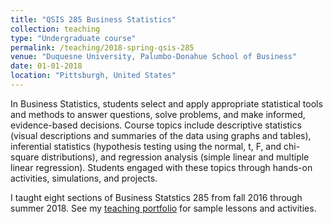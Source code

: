 ```yaml
---
title: "QSIS 285 Business Statistics"
collection: teaching
type: "Undergraduate course"
permalink: /teaching/2018-spring-qsis-285
venue: "Duquesne University, Palumbo-Donahue School of Business"
date: 01-01-2018
location: "Pittsburgh, United States"
---
```


In Business Statistics, students select and apply appropriate statistical tools and methods to answer questions, solve problems, and make informed, evidence-based decisions. Course topics include descriptive statistics (visual descriptions and summaries of the data using graphs and tables), inferential statistics (hypothesis testing using the normal, t, F, and chi-square distributions), and regression analysis (simple linear and multiple linear regression). Students engaged with these topics through hands-on activities, simulations, and projects.

I taught eight sections of Business Statstics 285 from fall 2016 through summer 2018. See my <a href="https://dslibr.github.io/DuquesneProf/business_statistics/" target="_blank">teaching portfolio</a> for sample lessons and activities.<br/>

<!--<a href="/files/syllabus-BusStats-Spr2018.pdf" target="_blank">Business Statistics Syllabus</a> -->
